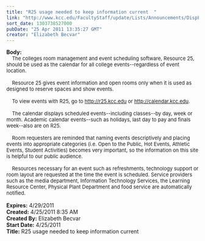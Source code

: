 ```yaml
---
title: "R25 usage needed to keep information current  "
link: "http://www.kcc.edu/FacultyStaff/update/Lists/Announcements/DispForm.aspx?ID=242"
sort_date: 1303738527000
pubDate: "25 Apr 2011 13:35:27 GMT"
creator: "Elizabeth Becvar"
---
```


<div><b>Body:</b> <div class=ExternalClassE9F6539A23534232B61BF23AB13E9170><div><font size=2>    The colleges room management and event scheduling software, Resource 25, should be used as the calendar for all college events--regardless of event location.</font></div><font size=2>
<div><br>    Resource 25 gives event information and open rooms only when it is used as designed to reserve spaces and show events.</div>
<div><br>    To view events with R25, go to </font><a href="http://r25.kcc.edu"><font size=2>http://r25.kcc.edu</font></a><font size=2> or </font><a href="http://calendar.kcc.edu"><font size=2>http://calendar.kcc.edu</font></a><font size=2>.</font></div><font size=2>
<div><br>    The calendar displays scheduled events--including classes--by day, week or month. Academic calendar events--such as holidays, last day to pay and finals week--also are on R25.</div>
<div><br>    Room requesters are reminded that naming events descriptively and placing events into appropriate categories (i.e. Open to the Public, Hot Events, Athletic Events, Student Activities) becomes very important, so the information on this site is helpful to our public audience.</div>
<div><br>    Resources necessary for an event such as refreshments, technology support or room layout are requested at the time the event is scheduled. Service providers such as the media department, Information Technology Services, the Learning Resource Center, Physical Plant Department and food service are automatically notified.  <br> </font></div></div></div>
<div><b>Expires:</b> 4/29/2011</div>
<div><b>Created:</b> 4/25/2011 8:35 AM</div>
<div><b>Created By:</b> Elizabeth Becvar</div>
<div><b>Start Date:</b> 4/25/2011</div>
<div><b>Title:</b> R25 usage needed to keep information current  </div>
